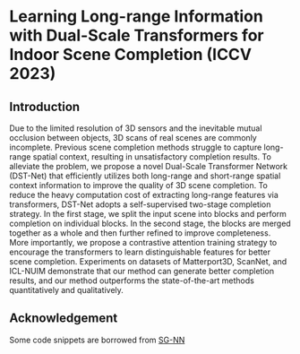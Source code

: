 # Learning Long-range Information with  Dual-Scale Transformers for Indoor Scene Completion (ICCV 2023)

## Introduction 
Due to the limited resolution of 3D sensors and the inevitable mutual occlusion between objects, 3D scans of real scenes are commonly incomplete. Previous scene completion methods struggle to capture long-range spatial context, resulting in unsatisfactory completion results. To alleviate the problem, we propose a novel Dual-Scale Transformer Network (DST-Net) that efficiently utilizes both long-range and short-range spatial context information to improve the quality of 3D scene completion. To reduce the heavy computation cost of extracting long-range features via transformers, DST-Net adopts a self-supervised two-stage completion strategy. In the first stage, we split the input scene into blocks and perform completion on individual blocks. In the second stage, the blocks are merged together as a whole
and then further refined to improve completeness. More importantly, we propose a contrastive attention training
strategy to encourage the transformers to learn distinguishable features for better scene completion. Experiments on
datasets of Matterport3D, ScanNet, and ICL-NUIM demonstrate that our method can generate better completion results, and our method outperforms the state-of-the-art methods quantitatively and qualitatively.

## Acknowledgement

Some code snippets are borrowed from [SG-NN](https://github.com/Totoro97/NeuS.git](https://github.com/angeladai/sgnn.git)https://github.com/angeladai/sgnn.git)

